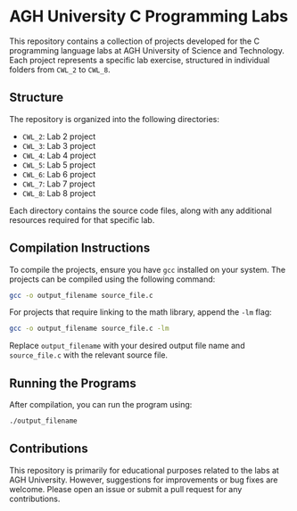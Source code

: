 # AGH University C Programming Labs

This repository contains a collection of projects developed for the C programming language labs at AGH University of Science and Technology. Each project represents a specific lab exercise, structured in individual folders from `CWL_2` to `CWL_8`.

## Structure

The repository is organized into the following directories:

- `CWL_2`: Lab 2 project
- `CWL_3`: Lab 3 project
- `CWL_4`: Lab 4 project
- `CWL_5`: Lab 5 project
- `CWL_6`: Lab 6 project
- `CWL_7`: Lab 7 project
- `CWL_8`: Lab 8 project

Each directory contains the source code files, along with any additional resources required for that specific lab.

## Compilation Instructions

To compile the projects, ensure you have `gcc` installed on your system. The projects can be compiled using the following command:

```bash
gcc -o output_filename source_file.c
```

For projects that require linking to the math library, append the `-lm` flag:

```bash
gcc -o output_filename source_file.c -lm
```

Replace `output_filename` with your desired output file name and `source_file.c` with the relevant source file.

## Running the Programs

After compilation, you can run the program using:

```bash
./output_filename
```

## Contributions

This repository is primarily for educational purposes related to the labs at AGH University. However, suggestions for improvements or bug fixes are welcome. Please open an issue or submit a pull request for any contributions.
